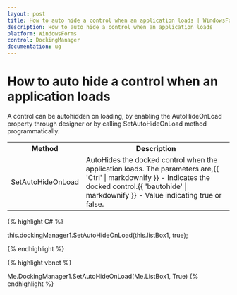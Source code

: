 ```yaml
---
layout: post
title: How to auto hide a control when an application loads | WindowsForms | Syncfusion
description: How to auto hide a control when an application loads
platform: WindowsForms
control: DockingManager
documentation: ug
---
```



# How to auto hide a control when an application loads

A control can be autohidden on loading, by enabling the AutoHideOnLoad property through designer or by calling SetAutoHideOnLoad method programmatically.

<table>
<tr>
<th>
Method</th><th>
Description</th></tr>
<tr>
<td>
SetAutoHideOnLoad</td><td>
AutoHides the docked control when the application loads. The parameters are,{{ 'Ctrl' | markdownify }} - Indicates the docked control.{{ 'bautohide' | markdownify }} - Value indicating true or false.</td></tr>
</table>



{% highlight C# %}



this.dockingManager1.SetAutoHideOnLoad(this.listBox1, true);

{% endhighlight %}

{% highlight vbnet %}



Me.DockingManager1.SetAutoHideOnLoad(Me.ListBox1, True)
{% endhighlight %}


